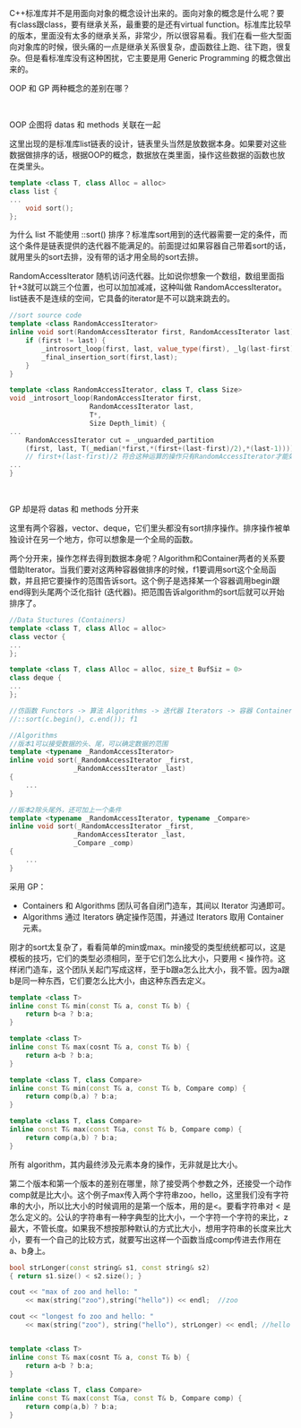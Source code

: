 C++标准库并不是用面向对象的概念设计出来的。面向对象的概念是什么呢？要有class跟class，要有继承关系，最重要的是还有virtual function。标准库比较早的版本，里面没有太多的继承关系，非常少，所以很容易看。我们在看一些大型面向对象库的时候，很头痛的一点是继承关系很复杂，虚函数往上跑、往下跑，很复杂。但是看标准库没有这种困扰，它主要是用 Generic Programming 的概念做出来的。

OOP 和 GP 两种概念的差别在哪？

<br>

OOP 企图将 datas 和 methods 关联在一起

这里出现的是标准库list链表的设计，链表里头当然是放数据本身。如果要对这些数据做排序的话，根据OOP的概念，数据放在类里面，操作这些数据的函数也放在类里头。

```cpp
template <class T, class Alloc = alloc>
class list {
...
    void sort();
};

```

为什么 list 不能使用 ::sort() 排序？标准库sort用到的迭代器需要一定的条件，而这个条件是链表提供的迭代器不能满足的。前面提过如果容器自己带着sort的话，就用里头的sort去排，没有带的话才用全局的sort去排。

RandomAccessIterator 随机访问迭代器。比如说你想象一个数组，数组里面指针+3就可以跳三个位置，也可以加加减减，这种叫做 RandomAccessIterator。list链表不是连续的空间，它具备的iterator是不可以跳来跳去的。

```cpp
//sort source code
template <class RandomAccessIterator>
inline void sort(RandomAccessIterator first, RandomAccessIterator last) {
    if (first != last) {
        _introsort_loop(first, last, value_type(first), _lg(last-first)*2);
        _final_insertion_sort(first,last);
    }
}

template <class RandomAccessIterator, class T, class Size>
void _introsort_loop(RandomAccessIterator first,
                    RandomAccessIterator last,
                    T*,
                    Size Depth_limit) {
...
    RandomAccessIterator cut = _unguarded_partition
    (first, last, T(_median(*first,*(first+(last-first)/2),*(last-1))));
    // first+(last-first)/2 符合这种运算的操作只有RandomAccessIterator才能如此操作
...
}
```

<br>

GP 却是将 datas 和 methods 分开来

这里有两个容器，vector、deque，它们里头都没有sort排序操作。排序操作被单独设计在另一个地方，你可以想象是一个全局的函数。

两个分开来，操作怎样去得到数据本身呢？Algorithm和Container两者的关系要借助Iterator。当我们要对这两种容器做排序的时候，f1要调用sort这个全局函数，并且把它要操作的范围告诉sort。这个例子是选择某一个容器调用begin跟end得到头尾两个泛化指针 (迭代器)。把范围告诉algorithm的sort后就可以开始排序了。

```cpp
//Data Stuctures (Containers)
template <class T, class Alloc = alloc>
class vector {
...
};

template <class T, class Alloc = alloc, size_t BufSiz = 0>
class deque {
...
};

//仿函数 Functors -> 算法 Algorithms -> 迭代器 Iterators -> 容器 Containers
//::sort(c.begin(), c.end()); f1 

//Algorithms
//版本1可以接受数据的头、尾，可以确定数据的范围
template <typename _RandomAccessIterator>
inline void sort(_RandomAccessIterator _first,
                _RandomAccessIterator _last)
{
    ...
}

//版本2除头尾外，还可加上一个条件
template <typename _RandomAccessIterator, typename _Compare>
inline void sort(_RandomAccessIterator _first,
                _RandomAccessIterator _last,
                _Compare _comp)
{
    ...
}
```

采用 GP：

- Containers 和 Algorithms 团队可各自闭门造车，其间以 Iterator 沟通即可。
- Algorithms 通过 Iterators 确定操作范围，并通过 Iterators 取用 Container 元素。

刚才的sort太复杂了，看看简单的min或max。min接受的类型统统都可以，这是模板的技巧，它们的类型必须相同，至于它们怎么比大小，只要用 < 操作符。这样闭门造车，这个团队关起门写成这样，至于b跟a怎么比大小，我不管。因为a跟b是同一种东西，它们要怎么比大小，由这种东西去定义。

```cpp
template <class T>
inline const T& min(const T& a, const T& b) {
    return b<a ? b:a;
}

template <class T>
inline const T& max(cosnt T& a, const T& b) {
    return a<b ? b:a;
}

template <class T, class Compare>
inline const T& min(const T& a, const T& b, Compare comp) {
    return comp(b,a) ? b:a;
}

template <class T, class Compare>
inline const T& max(const T&a, const T& b, Compare comp) {
    return comp(a,b) ? b:a;
}
```

所有 algorithm，其内最终涉及元素本身的操作，无非就是比大小。

第二个版本和第一个版本的差别在哪里，除了接受两个参数之外，还接受一个动作comp就是比大小。这个例子max传入两个字符串zoo，hello，这里我们没有字符串的大小，所以比大小的时候调用的是第一个版本，用的是<。要看字符串对 < 是怎么定义的。公认的字符串有一种字典型的比大小，一个字符一个字符的来比，z最大，不管长度。如果我不想按那种默认的方式比大小，想用字符串的长度来比大小，要有一个自己的比较方式，就要写出这样一个函数当成comp传进去作用在a、b身上。

```cpp
bool strLonger(const string& s1, const string& s2) 
{ return s1.size() < s2.size(); }

cout << "max of zoo and hello: " 
    << max(string("zoo"),string("hello")) << endl;	//zoo

cout << "longest fo zoo and hello: "
    << max(string("zoo"), string("hello"), strLonger) << endl; //hello


template <class T>
inline const T& max(cosnt T& a, const T& b) {
    return a<b ? b:a;
}

template <class T, class Compare>
inline const T& max(const T&a, const T& b, Compare comp) {
    return comp(a,b) ? b:a;
}
```

